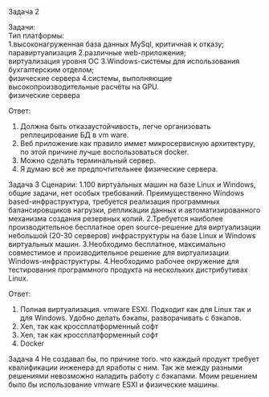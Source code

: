 Задача 2

Задачи:                                                           
Тип платформы:                   
1.высоконагруженная база данных MySql, критичная к отказу;               
паравиртуализация
2.различные web-приложения;                                              
виртуализация уровня ОС
3.Windows-системы для использования бухгалтерским отделом;              
физические сервера
4.системы, выполняющие высокопроизводительные расчёты на GPU.  
физические сервера

Ответ:
1) Должна быть отказаустойчивость, легче организовать реплецирование БД в vm ware.
2) Веб приложение как правило иммет микросервисную архитектуру, по этой причине лучше воспользоваться docker.
3) Можно сделать терминальный сервер.
4) Я думаю всё же предпочтительнее физические сервера.
   
Задача 3
Сценарии:
1.100 виртуальных машин на базе Linux и Windows, общие задачи, нет особых требований. Преимущественно Windows based-инфраструктура, требуется реализация программных балансировщиков нагрузки, репликации данных и автоматизированного механизма создания резервных копий.
2.Требуется наиболее производительное бесплатное open source-решение для виртуализации небольшой (20-30 серверов) инфраструктуры на базе Linux и Windows виртуальных машин.
3.Необходимо бесплатное, максимально совместимое и производительное решение для виртуализации Windows-инфраструктуры.
4.Необходимо рабочее окружение для тестирования программного продукта на нескольких дистрибутивах Linux.

Ответ:
1) Полная виртуализация. vmware ESXI. Подходит как для Linux так и для Windows. Удобно делать бэкапы, разворачивать с бэкапов.
2) Xen, так как кроссплатформенный софт
3) Xen, так как кроссплатформенный софт
4) Docker

Задача 4
Не создавал бы, по причине того. что каждый продукт требует квалификации инженера дл яработы с ним. Так же между разными решениями невозможно наладить работу с бэкапами. Моим решением было бы использование vmware ESXI и физические машины.
